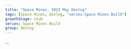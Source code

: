 ```yaml
---
title: "Space Mines, 2023 May Devlog"
tags: [Space Mines, Devlog, "series:Space Mines Build"]
growthStage: stub
series: Space Mines Build
group: Devlog
---
```


...
